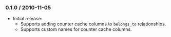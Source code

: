 ### 0.1.0 / 2010-11-05

* Initial release:
  * Supports adding counter cache columns to `belongs_to` relationships.
  * Supports custom names for counter cache columns.

